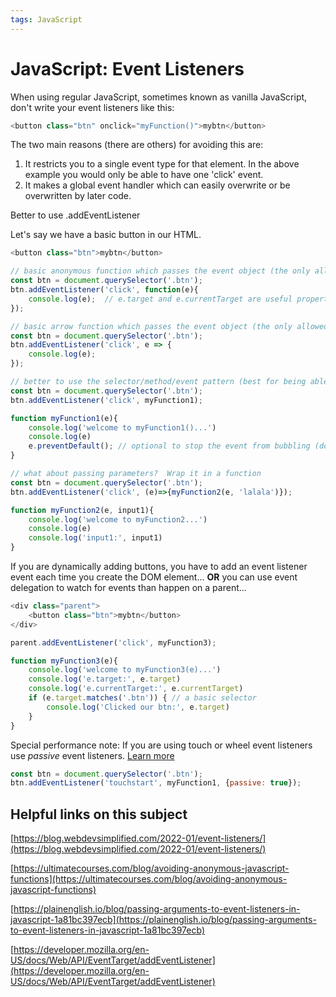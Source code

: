```yaml
---
tags: JavaScript
---
```


# JavaScript: Event Listeners

When using regular JavaScript, sometimes known as vanilla JavaScript, don't write your event listeners like this:

```js
<button class="btn" onclick="myFunction()">mybtn</button>
```

The two main reasons (there are others) for avoiding this are:

1. It restricts you to a single event type for that element.  In the above example you would only be able to have one 'click' event.
2. It makes a global event handler which can easily overwrite or be overwritten by later code.

Better to use .addEventListener

Let's say we have a basic button in our HTML.

```js
<button class="btn">mybtn</button>
```

```js
// basic anonymous function which passes the event object (the only allowed param)
const btn = document.querySelector('.btn');
btn.addEventListener('click', function(e){
    console.log(e);  // e.target and e.currentTarget are useful properties of e
});
```

```js
// basic arrow function which passes the event object (the only allowed param)
const btn = document.querySelector('.btn');
btn.addEventListener('click', e => {
    console.log(e); 
});
```

```js
// better to use the selector/method/event pattern (best for being able to remove an eventListener later)
const btn = document.querySelector('.btn');
btn.addEventListener('click', myFunction1);

function myFunction1(e){
    console.log('welcome to myFunction1()...')
    console.log(e)
    e.preventDefault(); // optional to stop the event from bubbling (doesn't work if passive mode is activated... see below)
}
```

```js
// what about passing parameters?  Wrap it in a function
const btn = document.querySelector('.btn');
btn.addEventListener('click', (e)=>{myFunction2(e, 'lalala')});

function myFunction2(e, input1){
    console.log('welcome to myFunction2...')
    console.log(e)
    console.log('input1:', input1)
}
```

If you are dynamically adding buttons, you have to add an event listener event each time you create the DOM element... **OR** you can use event delegation to watch for events than happen on a parent...



```js
<div class="parent">
    <button class="btn">mybtn</button>
</div>

parent.addEventListener('click', myFunction3);

function myFunction3(e){
    console.log('welcome to myFunction3(e)...')
    console.log('e.target:', e.target)
    console.log('e.currentTarget:', e.currentTarget)
    if (e.target.matches('.btn')) { // a basic selector
        console.log('Clicked our btn:', e.target)
    }
}
```

Special performance note:  If you are using touch or wheel event listeners use *passive* event listeners.  [Learn more](https://developer.chrome.com/en/docs/lighthouse/best-practices/uses-passive-event-listeners/)

```js
const btn = document.querySelector('.btn');
btn.addEventListener('touchstart', myFunction1, {passive: true});
```

## Helpful links on this subject

[https://blog.webdevsimplified.com/2022-01/event-listeners/](https://blog.webdevsimplified.com/2022-01/event-listeners/)

[https://ultimatecourses.com/blog/avoiding-anonymous-javascript-functions](https://ultimatecourses.com/blog/avoiding-anonymous-javascript-functions)

[https://plainenglish.io/blog/passing-arguments-to-event-listeners-in-javascript-1a81bc397ecb](https://plainenglish.io/blog/passing-arguments-to-event-listeners-in-javascript-1a81bc397ecb)

[https://developer.mozilla.org/en-US/docs/Web/API/EventTarget/addEventListener](https://developer.mozilla.org/en-US/docs/Web/API/EventTarget/addEventListener)



